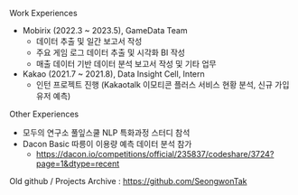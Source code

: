 Work Experiences
- Mobirix (2022.3 ~ 2023.5), GameData Team
  * 데이터 추출 및 일간 보고서 작성
  * 주요 게임 로그 데이터 추출 및 시각화 BI 작성
  * 매출 데이터 기반 데이터 분석 보고서 작성 및 기타 업무
- Kakao (2021.7 ~ 2021.8), Data Insight Cell, Intern
  * 인턴 프로젝트 진행 (Kakaotalk 이모티콘 플러스 서비스 현황 분석, 신규 가입 유저 예측)
  
Other Experiences
- 모두의 연구소 풀잎스쿨 NLP 특화과정 스터디 참석
- Dacon Basic 따릉이 이용량 예측 데이터 분석 참가
  * https://dacon.io/competitions/official/235837/codeshare/3724?page=1&dtype=recent

Old github / Projects Archive : https://github.com/SeongwonTak
